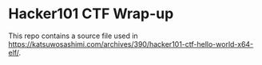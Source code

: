 # Hacker101 CTF Wrap-up
This repo contains a source file used in https://katsuwosashimi.com/archives/390/hacker101-ctf-hello-world-x64-elf/.
